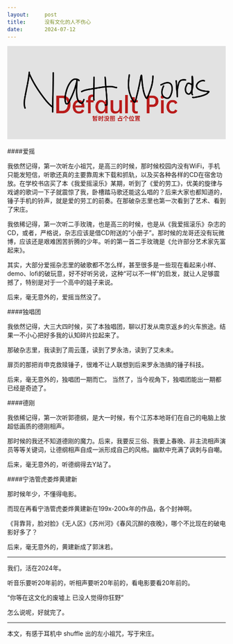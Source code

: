 ```yaml
---
layout:     post
title:      没有文化的人不伤心
date:       2024-07-12
---
```

![node](/images/pic_holder.jpg)


####爱摇



我依然记得，第一次听左小祖咒，是高三的时候，那时候校园内没有WiFi，手机只能发短信，听歌还真的主要靠周末下载和抓轨，以及买各种各样的CD在宿舍功放。在学校书店买了本《我爱摇滚乐》某期，听到了《爱的劳工》，优美的旋律与戏谑的歌词一下子就震惊了我，卧槽踏马歌还能这么唱的？后来大家也都知道的，锤子手机的铃声，就是爱的劳工的前奏。在那破杂志里也第一次看到了艺术、看到了宋庄。

我依稀记得，第一次听二手玫瑰，也是高三的时候，也是从《我爱摇滚乐》杂志的CD，或者，严格说，杂志应该是借CD附送的“小册子”。那时候的龙哥还没有玩微博，应该还是艰难困苦折腾的少年。听的第一首二手玫瑰是《允许部分艺术家先富起来》。

其实，大部分爱摇杂志里的破歌都不怎么样，甚至很多是一些现在看起来小样、demo、lofi的破玩意，好不好听另说，这种“可以不一样”的启发，就让人足够震撼了，特别是对于一个高中的娃子来说。

后来，毫无意外的，爱摇当然没了。

####独唱团


我依然记得，大三大四时候，买了本独唱团，聊以打发从南京返乡的火车旅途。结果一不小心把好多我的认知碎片拉起来了。

那破杂志里，我读到了周云蓬，读到了罗永浩，读到了艾未未。

扉页的那把肖申克救赎锤子，很难不让人联想到后来罗永浩搞的锤子科技。

后来，毫无意外的，独唱团一期而亡。
当然了，当今视角下，独唱团能出一期都已经是奇迹了。

####德刚


我依稀记得，第一次听郭德纲，是大一时候，有个江苏本地哥们在自己的电脑上放超低画质的德刚相声。

那时候的我还不知道德刚的魔力。后来，我要反三俗、我要上春晚、非主流相声演员等等关键词，让德纲相声自成一派形成自己的风格。幽默中充满了讽刺与自嘲。

后来，毫无意外的，听德纲得去Y站了。

####宁浩管虎娄烨黄建新


那时候年少，不懂得电影。

而现在再看宁浩管虎娄烨黄建新在199x-200x年的作品，各个封神啊。

《背靠背，脸对脸》《无人区》《苏州河》《春风沉醉的夜晚》，哪个不比现在的破电影好多了？

后来，毫无意外的，黄建新成了郭沫若。


---

我们，活在2024年。

听音乐要听20年前的，听相声要听20年前的，看电影要看20年前的。

“你等在这文化的废墟上 已没人觉得你狂野”

怎么说呢，好就完了。


---

本文，有感于耳机中 shuffle 出的左小祖咒，写于宋庄。
